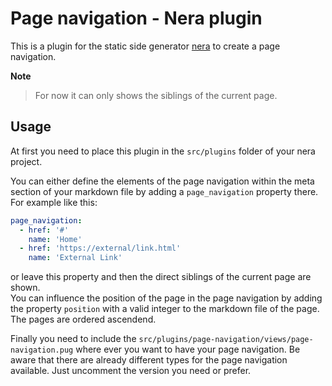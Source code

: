 # Page navigation - Nera plugin
This is a plugin for the static side generator [nera](https://github.com/seebaermichi/nera) to create a page navigation.

__Note__
>For now it can only shows the siblings of the current page.  

## Usage
At first you need to place this plugin in the `src/plugins` folder of your nera project.  

You can either define the elements of the page navigation within the meta section of your markdown file by adding a `page_navigation` property there. For example like this:
```yaml
page_navigation:
  - href: '#'
    name: 'Home'
  - href: 'https://external/link.html'
    name: 'External Link'
```
or leave this property and then the direct siblings of the current page are shown.  
You can influence the position of the page in the page navigation by adding the property `position` with a valid integer to the markdown file of the page. The pages are ordered ascendend.  

Finally you need to include the `src/plugins/page-navigation/views/page-navigation.pug` where ever you want to have your page navigation. Be aware that there are already different types for the page navigation available. Just uncomment the version you need or prefer.
